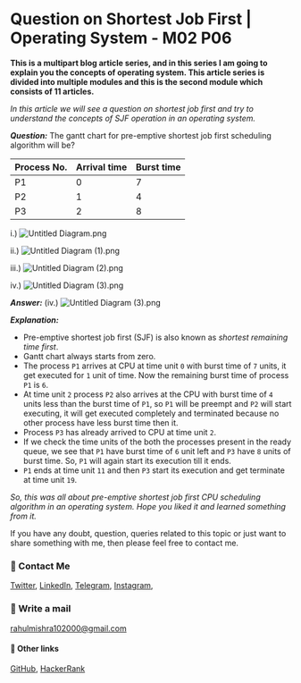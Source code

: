 # Question on Shortest Job First | Operating System - M02 P06

**This is a multipart blog article series, and in this series I am going to explain you the concepts of operating system. This article series is divided into multiple modules and this is the second module which consists of 11 articles.**

_In this article we will see a question on shortest job first and try to understand the concepts of SJF operation in an operating system._

***Question:*** The gantt chart for pre-emptive shortest job first scheduling algorithm will be?

Process No. | Arrival time | Burst time |
--- | --- | --- |
P1 | 0 | 7 |
P2 | 1 | 4 |
P3 | 2 | 8 |

i.) 
![Untitled Diagram.png](https://cdn.hashnode.com/res/hashnode/image/upload/v1606137184947/6dbL8q45-.png)
<!-- First image will come here -->

ii.) 
![Untitled Diagram (1).png](https://cdn.hashnode.com/res/hashnode/image/upload/v1606137201141/FQWZRpps_.png)
<!-- Second image will come here -->

iii.) 
![Untitled Diagram (2).png](https://cdn.hashnode.com/res/hashnode/image/upload/v1606137210242/McC7DdqgS.png)
<!-- Third image will come here -->

iv.) 
![Untitled Diagram (3).png](https://cdn.hashnode.com/res/hashnode/image/upload/v1606137224563/mNYxCz6MH.png)
<!-- Forth image will come here -->

***Answer:*** (iv.) ![Untitled Diagram (3).png](https://cdn.hashnode.com/res/hashnode/image/upload/v1606137224563/mNYxCz6MH.png)
<!-- Forth image will come here -->

***Explanation:***
- Pre-emptive shortest job first (SJF) is also known as _shortest remaining time first_.
- Gantt chart always starts from zero.
- The process `P1` arrives at CPU at time unit `0` with burst time of `7` units, it get executed for `1` unit of time. Now the remaining burst time of process `P1` is `6`.
- At time unit `2` process `P2` also arrives at the CPU with burst time of `4` units less than the burst time of `P1`, so `P1` will be preempt and `P2` will start executing, it will get executed completely and terminated because no other process have less burst time then it.
- Process `P3` has already arrived to CPU at time unit `2`.
- If we check the time units of the both the processes present in the ready queue, we see that `P1` have burst time of `6` unit left and `P3` have `8` units of burst time. So, `P1` will again start its execution till it ends.
- `P1` ends at time unit `11` and then `P3` start its execution and get terminate at time unit `19`.

_So, this was all about pre-emptive shortest job first CPU scheduling algorithm in an operating system. Hope you liked it and learned something from it._

If you have any doubt, question, queries related to this topic or just want to share something with me, then please feel free to contact me.

### 📱 Contact Me

[Twitter](https://twitter.com/r_mishra10),
[LinkedIn](https://www.linkedin.com/in/rahul-mishra-66210b185),
[Telegram](https://t.me/rahul_mishra10),
[Instagram](https://www.instagram.com/rahul_mishra10/?hl=en),

### 📧 Write a mail
<rahulmishra102000@gmail.com>

#### 🚀 Other links

[GitHub](https://github.com/rahulMishra05),
[HackerRank](https://www.hackerrank.com/rahulmishra10201)